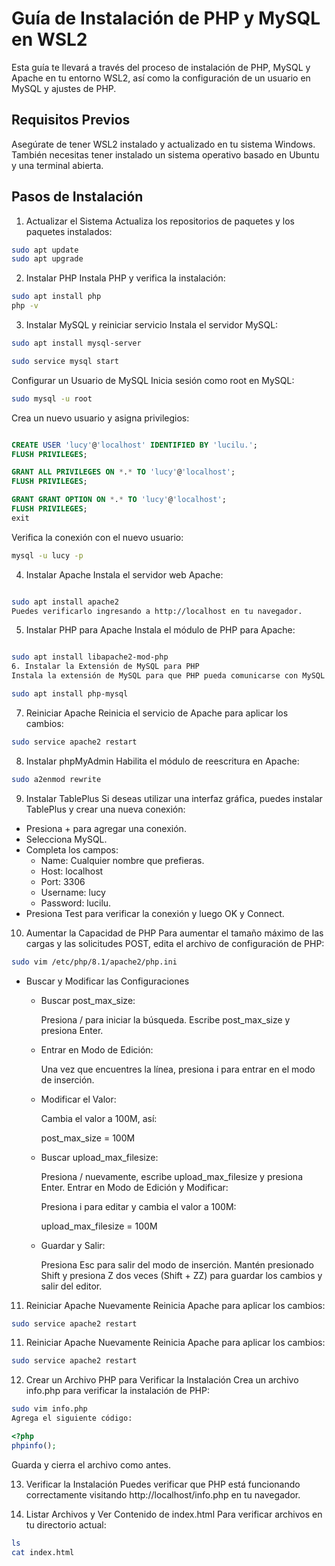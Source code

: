 # Guía de Instalación de PHP y MySQL en WSL2
Esta guía te llevará a través del proceso de instalación de PHP, MySQL y Apache en tu entorno WSL2, así como la configuración de un usuario en MySQL y ajustes de PHP.

## Requisitos Previos
Asegúrate de tener WSL2 instalado y actualizado en tu sistema Windows. También necesitas tener instalado un sistema operativo basado en Ubuntu y una terminal abierta.

## Pasos de Instalación
1. Actualizar el Sistema
Actualiza los repositorios de paquetes y los paquetes instalados:


```bash
sudo apt update
sudo apt upgrade
```

2. Instalar PHP
Instala PHP y verifica la instalación:

```bash
sudo apt install php
php -v
```

3. Instalar MySQL y reiniciar servicio
Instala el servidor MySQL:

```bash
sudo apt install mysql-server
```
```bash
sudo service mysql start
```
Configurar un Usuario de MySQL
Inicia sesión como root en MySQL:


```bash
sudo mysql -u root
```
Crea un nuevo usuario y asigna privilegios:

```sql

CREATE USER 'lucy'@'localhost' IDENTIFIED BY 'lucilu.';
FLUSH PRIVILEGES;

GRANT ALL PRIVILEGES ON *.* TO 'lucy'@'localhost';
FLUSH PRIVILEGES;

GRANT GRANT OPTION ON *.* TO 'lucy'@'localhost';
FLUSH PRIVILEGES;
exit
```
Verifica la conexión con el nuevo usuario:

```bash
mysql -u lucy -p
```
4. Instalar Apache
Instala el servidor web Apache:

```bash

sudo apt install apache2
Puedes verificarlo ingresando a http://localhost en tu navegador.
```
5. Instalar PHP para Apache
Instala el módulo de PHP para Apache:

```bash

sudo apt install libapache2-mod-php
6. Instalar la Extensión de MySQL para PHP
Instala la extensión de MySQL para que PHP pueda comunicarse con MySQL:
```

```bash
sudo apt install php-mysql
```
7. Reiniciar Apache
Reinicia el servicio de Apache para aplicar los cambios:


```bash
sudo service apache2 restart
```
8. Instalar phpMyAdmin
Habilita el módulo de reescritura en Apache:


```bash
sudo a2enmod rewrite
```
9. Instalar TablePlus
Si deseas utilizar una interfaz gráfica, puedes instalar TablePlus y crear una nueva conexión:

* Presiona + para agregar una conexión.
* Selecciona MySQL.
* Completa los campos:
    * Name: Cualquier nombre que prefieras.
    * Host: localhost
    * Port: 3306
    * Username: lucy
    * Password: lucilu.
* Presiona Test para verificar la conexión y luego OK y Connect.

10. Aumentar la Capacidad de PHP
Para aumentar el tamaño máximo de las cargas y las solicitudes POST, edita el archivo de configuración de PHP:

```bash
sudo vim /etc/php/8.1/apache2/php.ini
```

* Buscar y Modificar las Configuraciones
    * Buscar post_max_size:

        Presiona / para iniciar la búsqueda.
        Escribe post_max_size y presiona Enter.
    * Entrar en Modo de Edición:

        Una vez que encuentres la línea, presiona i para entrar en el modo de inserción.
    * Modificar el Valor:

        Cambia el valor a 100M, así:

        post_max_size = 100M
    * Buscar upload_max_filesize:

        Presiona / nuevamente, escribe upload_max_filesize y presiona Enter.
        Entrar en Modo de Edición y Modificar:

        Presiona i para editar y cambia el valor a 100M:

        upload_max_filesize = 100M
    * Guardar y Salir:

        Presiona Esc para salir del modo de inserción.
        Mantén presionado Shift y presiona Z dos veces (Shift + ZZ) para guardar los cambios y salir del editor.
11. Reiniciar Apache Nuevamente
Reinicia Apache para aplicar los cambios:

```bash
sudo service apache2 restart
```
11. Reiniciar Apache Nuevamente
Reinicia Apache para aplicar los cambios:

```bash
sudo service apache2 restart
```
12. Crear un Archivo PHP para Verificar la Instalación
Crea un archivo info.php para verificar la instalación de PHP:

```bash
sudo vim info.php
Agrega el siguiente código:
```
```php
<?php
phpinfo();
```
Guarda y cierra el archivo como antes.

13. Verificar la Instalación
Puedes verificar que PHP está funcionando correctamente visitando http://localhost/info.php en tu navegador.

14. Listar Archivos y Ver Contenido de index.html
Para verificar archivos en tu directorio actual:

```bash
ls
cat index.html
```
